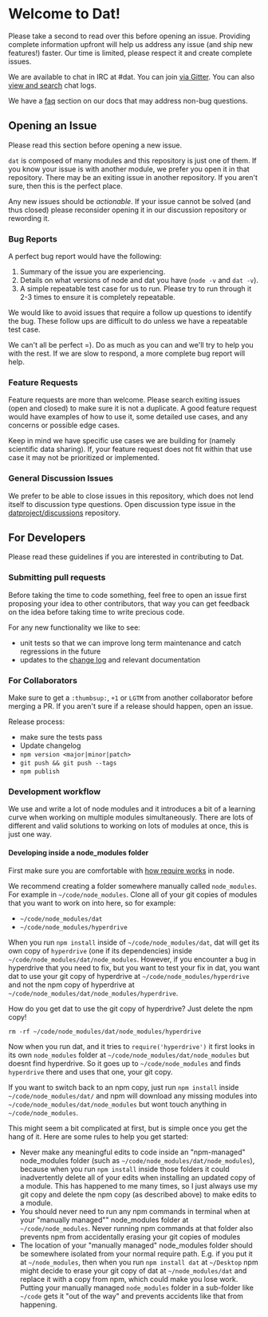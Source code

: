 # Welcome to Dat!

Please take a second to read over this before opening an issue. Providing complete information upfront will help us address any issue (and ship new features!) faster. Our time is limited, please respect it and create complete issues.

We are available to chat in IRC at #dat. You can join [via Gitter](https://gitter.im/datproject/discussions). You can also [view and search](botbot.me/freenode/dat/) chat logs.

We have a [faq](docs.datproject.org/faq) section on our docs that may address non-bug questions.

## Opening an Issue

Please read this section before opening a new issue. 

`dat` is composed of many modules and this repository is just one of them. If you know your issue is with another module, we prefer you open it in that repository. There may be an exiting issue in another repository. If you aren't sure, then this is the perfect place.

Any new issues should be *actionable*. If your issue cannot be solved (and thus closed) please reconsider opening it in our discussion repository or rewording it.

### Bug Reports

A perfect bug report would have the following:

1. Summary of the issue you are experiencing.
2. Details on what versions of node and dat you have (`node -v` and `dat -v`).
3. A simple repeatable test case for us to run. Please try to run through it 2-3 times to ensure it is completely repeatable.

We would like to avoid issues that require a follow up questions to identify the bug. These follow ups are difficult to do unless we have a repeatable test case.

We can't all be perfect =). Do as much as you can and we'll try to help you with the rest. If we are slow to respond, a more complete bug report will help.

### Feature Requests

Feature requests are more than welcome. Please search exiting issues (open and closed) to make sure it is not a duplicate. A good feature request would have examples of how to use it, some detailed use cases, and any concerns or possible edge cases.

Keep in mind we have specific use cases we are building for (namely scientific data sharing). If, your feature request does not fit within that use case it may not be prioritized or implemented.

### General Discussion Issues

We prefer to be able to close issues in this repository, which does not lend itself to discussion type questions. Open discussion type issue in the [datproject/discussions](https://github.com/datproject/discussions/issues) repository.

## For Developers

Please read these guidelines if you are interested in contributing to Dat.

### Submitting pull requests

Before taking the time to code something, feel free to open an issue first proposing your idea to other contributors, that way you can get feedback on the idea before taking time to write precious code.

For any new functionality we like to see:

* unit tests so that we can improve long term maintenance and catch regressions in the future
* updates to the [change log](http://keepachangelog.com/) and relevant documentation

### For Collaborators

Make sure to get a `:thumbsup:`, `+1` or `LGTM` from another collaborator before merging a PR. If you aren't sure if a release should happen, open an issue.

Release process:

- make sure the tests pass
- Update changelog
- `npm version <major|minor|patch>`
- `git push && git push --tags`
- `npm publish`

### Development workflow

We use and write a lot of node modules and it introduces a bit of a learning curve when working on multiple modules simultaneously. There are lots of different and valid solutions to working on lots of modules at once, this is just one way.

#### Developing inside a node_modules folder

First make sure you are comfortable with [how require works](https://github.com/maxogden/art-of-node#how-require-works) in node.

We recommend creating a folder somewhere manually called `node_modules`. For example in `~/code/node_modules`. Clone all of your git copies of modules that you want to work on into here, so for example:

- `~/code/node_modules/dat`
- `~/code/node_modules/hyperdrive`

When you run `npm install` inside of `~/code/node_modules/dat`, dat will get its own copy of `hyperdrive` (one if its dependencies) inside `~/code/node_modules/dat/node_modules`. However, if you encounter a bug in hyperdrive that you need to fix, but you want to test your fix in dat, you want dat to use your git copy of hyperdrive at `~/code/node_modules/hyperdrive` and not the npm copy of hyperdrive at `~/code/node_modules/dat/node_modules/hyperdrive`.

How do you get dat to use the git copy of hyperdrive? Just delete the npm copy!

```
rm -rf ~/code/node_modules/dat/node_modules/hyperdrive
```

Now when you run dat, and it tries to `require('hyperdrive')` it first looks in its own `node_modules` folder at `~/code/node_modules/dat/node_modules` but doesnt find hyperdrive. So it goes up to `~/code/node_modules` and finds `hyperdrive` there and uses that one, your git copy.

If you want to switch back to an npm copy, just run `npm install` inside `~/code/node_modules/dat/` and npm will download any missing modules into `~/code/node_modules/dat/node_modules` but wont touch anything in `~/code/node_modules`.

This might seem a bit complicated at first, but is simple once you get the hang of it. Here are some rules to help you get started:

- Never make any meaningful edits to code inside an "npm-managed" node_modules folder (such as `~/code/node_modules/dat/node_modules`), because when you run `npm install` inside those folders it could inadvertently delete all of your edits when installing an updated copy of a module. This has happened to me many times, so I just always use my git copy and delete the npm copy (as described above) to make edits to a module.
- You should never need to run any npm commands in terminal when at your "manually managed"" node_modules folder at `~/code/node_modules`. Never running npm commands at that folder also prevents npm from accidentally erasing your git copies of modules
- The location of your "manually managed" node_modules folder should be somewhere isolated from your normal require path. E.g. if you put it at `~/node_modules`, then when you run `npm install dat` at `~/Desktop` npm might decide to erase your git copy of dat at `~/node_modules/dat` and replace it with a copy from npm, which could make you lose work. Putting your manually managed `node_modules` folder in a sub-folder like `~/code` gets it "out of the way" and prevents accidents like that from happening.

